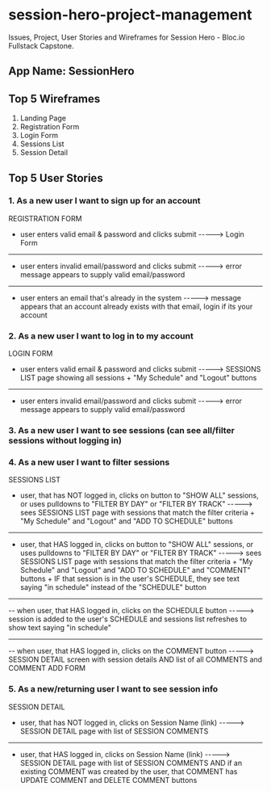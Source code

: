 # session-hero-project-management

Issues, Project, User Stories and Wireframes for Session Hero - Bloc.io Fullstack Capstone.

## App Name: SessionHero

## Top 5 Wireframes
  1. Landing Page
  2. Registration Form
  3. Login Form
  4. Sessions List
  5. Session Detail

## Top 5 User Stories
### 1. As a new user I want to sign up for an account

REGISTRATION FORM
- user enters valid email & password and clicks submit -----> Login Form

--------------------

- user enters invalid email/password and clicks submit -----> error message appears to supply valid email/password

--------------------

- user enters an email that's already in the system -----> message appears that an account already exists with that email, login if its your account



### 2. As a new user I want to log in to my account

LOGIN FORM
- user enters valid email & password and clicks submit -----> SESSIONS LIST page showing all sessions +  "My Schedule" and "Logout" buttons

--------------------

- user enters invalid email/password and clicks submit -----> error message appears to supply valid email/password



### 3. As a new user I want to see sessions (can see all/filter sessions without logging in)
### 4. As a new user I want to filter sessions

SESSIONS LIST
- user, that has NOT logged in, clicks on button to "SHOW ALL" sessions, or uses pulldowns to "FILTER BY DAY" or "FILTER BY TRACK" -----> sees SESSIONS LIST page with sessions that match the filter criteria +  "My Schedule" and "Logout" and "ADD TO SCHEDULE" buttons

--------------------


- user, that HAS logged in, clicks on button to "SHOW ALL" sessions, or uses pulldowns to "FILTER BY DAY" or "FILTER BY TRACK" -----> sees SESSIONS LIST page with sessions that match the filter criteria +  "My Schedule" and "Logout" and "ADD TO SCHEDULE" and "COMMENT" buttons + IF that session is in the user's SCHEDULE, they see text saying "in schedule" instead of the "SCHEDULE" button

--------------------


-- when user, that HAS logged in, clicks on the SCHEDULE button -----> session is added to the user's SCHEDULE and sessions list refreshes to show text saying "in schedule"

--------------------


-- when user, that HAS logged in, clicks on the COMMENT button -----> SESSION DETAIL screen with session details AND list of all COMMENTS and COMMENT ADD FORM


### 5. As a new/returning user I want to see session info

SESSION DETAIL
- user, that has NOT logged in, clicks on Session Name (link) -----> SESSION DETAIL page with list of SESSION COMMENTS

--------------------


- user, that HAS logged in, clicks on Session Name (link) -----> SESSION DETAIL page with list of SESSION COMMENTS AND if an existing COMMENT was created by the user, that COMMENT has UPDATE COMMENT and DELETE COMMENT buttons
